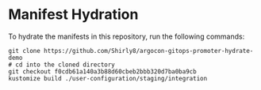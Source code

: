 # Manifest Hydration

To hydrate the manifests in this repository, run the following commands:

```shell
git clone https://github.com/Shirly8/argocon-gitops-promoter-hydrate-demo
# cd into the cloned directory
git checkout f0cdb61a140a3b88d60cbeb2bbb320d7ba0ba9cb
kustomize build ./user-configuration/staging/integration
```
